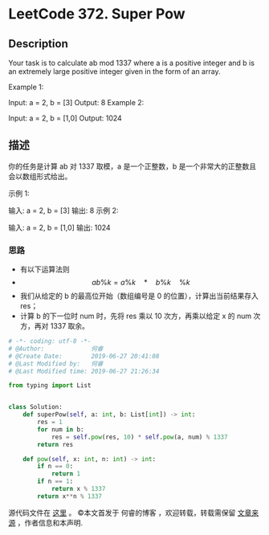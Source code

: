 # LeetCode 372. Super Pow

## Description

Your task is to calculate ab mod 1337 where a is a positive integer and b is an extremely large positive integer given in the form of an array.

Example 1:

Input: a = 2, b = [3]
Output: 8
Example 2:

Input: a = 2, b = [1,0]
Output: 1024

## 描述

你的任务是计算 ab 对 1337 取模，a 是一个正整数，b 是一个非常大的正整数且会以数组形式给出。

示例 1:

输入: a = 2, b = [3]
输出: 8
示例 2:

输入: a = 2, b = [1,0]
输出: 1024

### 思路

* 有以下运算法则
* $$ ab\%k = a\%k \quad *\quad b\%k  \quad \%k $$
* 我们从给定的 b 的最高位开始（数组编号是 0 的位置），计算出当前结果存入 res；
* 计算 b 的下一位时 num 时，先将 res 乘以 10 次方，再乘以给定 x 的 num 次方，再对 1337 取余。

```py
# -*- coding: utf-8 -*-
# @Author:             何睿
# @Create Date:        2019-06-27 20:41:08
# @Last Modified by:   何睿
# @Last Modified time: 2019-06-27 21:26:34

from typing import List


class Solution:
    def superPow(self, a: int, b: List[int]) -> int:
        res = 1
        for num in b:
            res = self.pow(res, 10) * self.pow(a, num) % 1337
        return res

    def pow(self, x: int, n: int) -> int:
        if n == 0:
            return 1
        if n == 1:
            return x % 1337
        return x**n % 1337
```

源代码文件在 [这里](https://github.com/ruicore/Algorithm/blob/master/LeetCode/2019-06-27-372-Super-Pow.py) 。
©本文首发于 何睿的博客 ，欢迎转载，转载需保留 [文章来源](https://www.ruicore.cn/leetcode-372-super-pow/) ，作者信息和本声明.